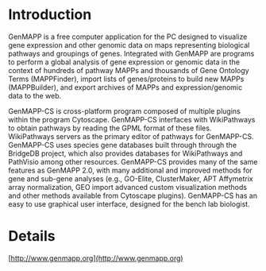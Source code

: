 # Introduction #

GenMAPP is a free computer application for the PC designed to visualize gene expression and other genomic data on maps representing biological pathways and groupings of genes. Integrated with GenMAPP are programs to perform a global analysis of gene expression or genomic data in the context of hundreds of pathway MAPPs and thousands of Gene Ontology Terms (MAPPFinder), import lists of genes/proteins to build new MAPPs (MAPPBuilder), and export archives of MAPPs and expression/genomic data to the web.

GenMAPP-CS is cross-platform program composed of multiple plugins within the program Cytoscape. GenMAPP-CS interfaces with WikiPathways to obtain pathways by reading the GPML format of these files. WikiPathways servers as the primary editor of pathways for GenMAPP-CS. GenMAPP-CS uses species gene databases built through through the BridgeDB project, which also provides databases for WikiPathways and PathVisio among other resources. GenMAPP-CS provides many of the same features as GenMAPP 2.0, with many additional and improved methods for gene and sub-gene analyses (e.g., GO-Elite, ClusterMaker, APT Affymetrix array normalization, GEO import advanced custom visualization methods and other methods available from Cytoscape plugins). GenMAPP-CS has an easy to use graphical user interface, designed for the bench lab biologist.

# Details #

[http://www.genmapp.org](http://www.genmapp.org)